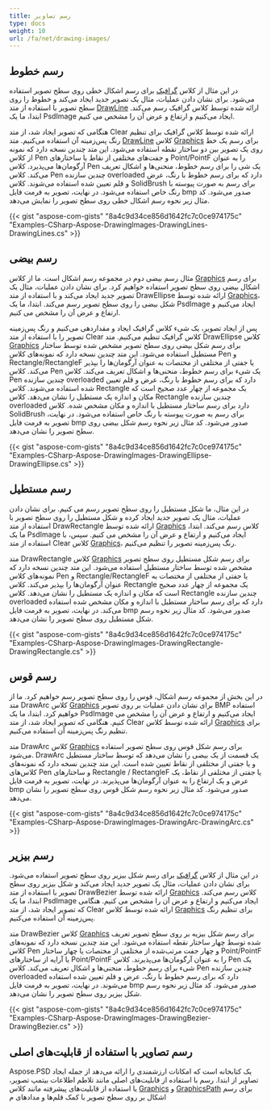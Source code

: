 ```yaml
---
title: رسم تصاویر
type: docs
weight: 10
url: /fa/net/drawing-images/
---
```


## **رسم خطوط**
در این مثال از کلاس [گرافیک](https://reference.aspose.com/psd/net/aspose.psd/graphics) برای رسم اشکال خطی روی سطح تصویر استفاده می‌شود. برای نشان دادن عملیات، مثال یک تصویر جدید ایجاد می‌کند و خطوط را روی سطح تصویر با استفاده از متد [DrawLine](https://reference.aspose.com/psd/net/aspose.psd/graphics/methods/drawline/index) ارائه شده توسط کلاس گرافیک رسم می‌کند. ابتدا، ما یک PsdImage ایجاد می‌کنیم و ارتفاع و عرض آن را مشخص می کنیم.

هنگامی که تصویر ایجاد شد، از متد Clear ارائه شده توسط کلاس گرافیک برای تنظیم رنگ پس‌زمینه آن استفاده می‌کنیم. متد [DrawLine](https://reference.aspose.com/psd/net/aspose.psd/graphics/methods/drawline/index) کلاس [Graphics](https://reference.aspose.com/psd/net/aspose.psd/graphics) برای رسم یک خط روی یک تصویر بین دو ساختار نقطه استفاده می‌شود. این متد چندین نسخه دارد که نمونه از کلاس Pen و جفت‌های مختلفی از نقاط یا ساختارهای Point/PointF را به عنوان آرگومان‌ها می‌پذیرد. کلاس Pen یک شی را برای رسم خطوط، منحنی‌ها و اشکال تعریف می‌کند. کلاس Pen چندین سازنده overloaded دارد که برای رسم خطوط با رنگ، عرض و قلم تعیین شده استفاده می‌شوند. کلاس SolidBrush برای رسم به صورت پیوسته با رنگ خاص استفاده می‌شود. در نهایت، تصویر به فرمت فایل bmp صدور می‌شود. کد مثال زیر نحوه رسم اشکال خطی روی سطح تصویر را نمایش می‌دهد.

{{< gist "aspose-com-gists" "8a4c9d34ce856d1642fc7c0ce974175c" "Examples-CSharp-Aspose-DrawingImages-DrawingLines-DrawingLines.cs" >}}

## **رسم بیضی**
مثال رسم بیضی دوم در مجموعه رسم اشکال است. ما از کلاس [Graphics](https://reference.aspose.com/psd/net/aspose.psd/graphics) برای رسم اشکال بیضی روی سطح تصویر استفاده خواهیم کرد. برای نشان دادن عملیات، مثال یک تصویر جدید ایجاد می‌کند و با استفاده از متد DrawEllipse ارائه شده توسط [Graphics](https://reference.aspose.com/psd/net/aspose.psd/graphics)، شکل بیضی را روی سطح تصویر رسم می‌کند. ابتدا، ما یک PsdImage ایجاد می‌کنیم و ارتفاع و عرض آن را مشخص می کنیم.

پس از ایجاد تصویر، یک شیء کلاس گرافیک ایجاد و مقداردهی می‌کنیم و رنگ پس‌زمینه تصویر را با استفاده از متد Clear کلاس گرافیک تنظیم می‌کنیم. متد DrawEllipse کلاس [Graphics](https://reference.aspose.com/psd/net/aspose.psd/graphics) برای رسم شکل بیضی روی سطح تصویر مشخص شده توسط ساختار مستطیل استفاده می‌شود. این متد چندین نسخه دارد که نمونه‌های کلاس Pen و Rectangle/RectangleF یا جفتی از مختلفی از مختصات به عنوان آرگومان‌ها را بپذیر می‌کند. کلاس Pen یک شیء برای رسم خطوط، منحنی‌ها و اشکال تعریف می‌کند. کلاس Pen چندین سازنده overloaded دارد که برای رسم خطوط با رنگ، عرض و قلم تعیین شده استفاده می‌شوند. کلاس Rectangle یک مجموعه از چهار عدد صحیح است که مکان و اندازه یک مستطیل را نشان می‌دهد. کلاس Rectangle چندین سازنده overloaded دارد برای رسم ساختار مستطیل با اندازه و مکان مشخص شده. کلاس SolidBrush برای رسم به صورت پیوسته با رنگ خاص استفاده می‌شود. در نهایت، تصویر به فرمت فایل bmp صدور می‌شود. کد مثال زیر نحوه رسم شکل بیضی روی سطح تصویر را نشان می‌دهد.

{{< gist "aspose-com-gists" "8a4c9d34ce856d1642fc7c0ce974175c" "Examples-CSharp-Aspose-DrawingImages-DrawingEllipse-DrawingEllipse.cs" >}}

## **رسم مستطیل**
در این مثال، ما شکل مستطیل را روی سطح تصویر رسم می کنیم. برای نشان دادن عملیات، مثال یک تصویر جدید ایجاد کرده و شکل مستطیل را روی سطح تصویر با استفاده از متد DrawRectangle ارائه شده توسط [Graphics](https://reference.aspose.com/psd/net/aspose.psd/graphics) کلاس رسم می‌کند. ابتدا، ما یک PsdImage ایجاد می‌کنیم و ارتفاع و عرض آن را مشخص می کنیم. سپس، با استفاده از متد Clear کلاس [Graphics](https://reference.aspose.com/psd/net/aspose.psd/graphics)، رنگ پس‌زمینه تصویر را تنظیم می‌کنیم.

متد DrawRectangle کلاس [Graphics](https://reference.aspose.com/psd/net/aspose.psd/graphics) برای رسم شکل مستطیل روی سطح تصویر مشخص شده توسط ساختار مستطیل استفاده می‌شود. این متد چندین نسخه دارد که نمونه‌های کلاس Pen و Rectangle/RectangleF یا جفتی از مختلفی از مختصات به عنوان آرگومان‌ها را بپذیر می‌کند. کلاس Rectangle یک مجموعه از چهار عدد صحیح است که مکان و اندازه یک مستطیل را نشان می‌دهد. کلاس Rectangle چندین سازنده overloaded دارد که برای رسم ساختار مستطیل با اندازه و مکان مشخص شده استفاده می‌کند. در نهایت، تصویر به فرمت فایل bmp صدور می‌شود. کد مثال زیر نحوه رسم شکل مستطیل روی سطح تصویر را نشان می‌دهد.

{{< gist "aspose-com-gists" "8a4c9d34ce856d1642fc7c0ce974175c" "Examples-CSharp-Aspose-DrawingImages-DrawingRectangle-DrawingRectangle.cs" >}}

## **رسم قوس**
در این بخش از مجموعه رسم اشکال، قوس را روی سطح تصویر رسم خواهیم کرد. ما از متد DrawArc کلاس [Graphics](https://reference.aspose.com/psd/net/aspose.psd/graphics) برای نشان دادن عملیات بر روی تصویر BMP استفاده خواهیم کرد. ابتدا، ما یک PsdImage ایجاد می‌کنیم و ارتفاع و عرض آن را مشخص می کنیم. هنگامی که تصویر ایجاد شد، از متد Clear ارائه شده توسط کلاس [Graphics](https://reference.aspose.com/psd/net/aspose.psd/graphics) برای تنظیم رنگ پس‌زمینه آن استفاده می‌کنیم.

متد DrawArc کلاس [Graphics](https://reference.aspose.com/psd/net/aspose.psd/graphics) برای رسم شکل قوس روی سطح تصویر استفاده می‌شود. DrawArc یک قسمت از یک بیضی را نشان می‌دهد که توسط ساختار مستطیل و یا جفتی از مختلفی از نقاط تعیین شده است. این متد چندین نسخه دارد که نمونه‌های کلاس‌های Pen و ساختارهای Rectangle / RectangleF یا جفتی از مختلفی از نقاط، یک عرض و یک ارتفاع را به عنوان آرگومان‌ها می‌پذیرند. در نهایت، تصویر به فرمت فایل bmp صدور می‌شود. کد مثال زیر نحوه رسم شکل قوس روی سطح تصویر را نشان می‌دهد.

{{< gist "aspose-com-gists" "8a4c9d34ce856d1642fc7c0ce974175c" "Examples-CSharp-Aspose-DrawingImages-DrawingArc-DrawingArc.cs" >}}

## **رسم بیزیر**
در این مثال از کلاس [گرافیک](https://reference.aspose.com/psd/net/aspose.psd/graphics) برای رسم شکل بیزیر روی سطح تصویر استفاده می‌شود. برای نشان دادن عملیات، مثال یک تصویر جدید ایجاد می‌کند و شکل بیزیر روی سطح تصویر با استفاده از متد DrawBezier ارائه شده توسط [Graphics](https://reference.aspose.com/psd/net/aspose.psd/graphics) کلاس رسم می‌کند. ابتدا، ما یک PsdImage ایجاد می‌کنیم و ارتفاع و عرض آن را مشخص می کنیم. هنگامی که تصویر ایجاد شد، از متد Clear ارائه شده توسط کلاس [Graphics](https://reference.aspose.com/psd/net/aspose.psd/graphics) برای تنظیم رنگ پس‌زمینه آن استفاده می‌کنیم.

متد DrawBezier کلاس [Graphics](https://reference.aspose.com/psd/net/aspose.psd/graphics) برای رسم شکل بیزیه بر روی سطح تصویر تعریف شده توسط چهار ساختار نقطه استفاده می‌شود. این متد چندین نسخه دارد که نمونه‌های کلاس Pen و چهار جفت مرتب‌شده از مختلفی از مختصات یا چهار ساختار Point/PointF یا آرایه از ساختارهای Point/PointF را به عنوان آرگومان‌ها می‌پذیرند. کلاس Pen یک شیء برای رسم خطوط، منحنی‌ها و اشکال تعریف می‌کند. کلاس Pen چندین سازنده overloaded دارد که برای رسم خطوط با رنگ، عرض و قلم تعیین شده استفاده می‌شوند. در نهایت، تصویر به فرمت فایل bmp صدور می‌شود. کد مثال زیر نحوه رسم شکل بیزیر روی سطح تصویر را نشان می‌دهد.

{{< gist "aspose-com-gists" "8a4c9d34ce856d1642fc7c0ce974175c" "Examples-CSharp-Aspose-DrawingImages-DrawingBezier-DrawingBezier.cs" >}}

## **رسم تصاویر با استفاده از قابلیت‌های اصلی**
Aspose.PSD یک کتابخانه است که امکانات ارزشمندی را ارائه می‌دهد از جمله ایجاد تصاویر از ابتدا. رسم با استفاده از قابلیت‌های اصلی مانند تلاطم اطلاعات بیتمپ تصویر، یا استفاده از قابلیت‌های پیشرفته مانند کلاس [Graphics](https://reference.aspose.com/psd/net/aspose.psd/graphics) و [GraphicsPath](https://reference.aspose.com/psd/net/aspose.psd/graphicspath) برای رسم اشکال بر روی سطح تصویر با کمک قلم‌ها و مدادهای م
